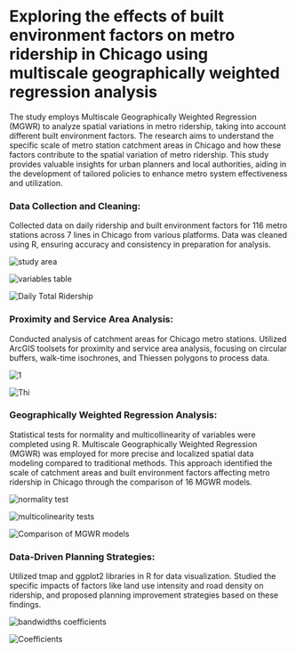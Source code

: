 # Exploring the effects of built environment factors on metro ridership in Chicago using multiscale geographically weighted regression analysis
The study employs Multiscale Geographically Weighted Regression (MGWR) to analyze spatial variations in metro ridership, taking into account different built environment factors. The research aims to understand the specific scale of metro station catchment areas in Chicago and how these factors contribute to the spatial variation of metro ridership. This study provides valuable insights for urban planners and local authorities, aiding in the development of tailored policies to enhance metro system effectiveness and utilization.
### Data Collection and Cleaning:
Collected data on daily ridership and built environment factors for 116 metro stations across 7 lines in Chicago from various platforms. Data was cleaned using R, ensuring accuracy and consistency in preparation for analysis.

![study area](https://github.com/yikuany/Chicago-L-ridership/assets/150404282/aa3705f9-0e52-42aa-8354-eb80ed52105d)

![variables table](https://github.com/yikuany/Chicago-L-ridership/assets/150404282/9816fa43-094b-407b-b829-bb0c40d07eb4)

![Daily Total Ridership](https://github.com/yikuany/Chicago-L-ridership/assets/150404282/7b9fc5f5-1d21-4aed-b7e8-580ec3c432f4)

### Proximity and Service Area Analysis:
Conducted analysis of catchment areas for Chicago metro stations. Utilized ArcGIS toolsets for proximity and service area analysis, focusing on circular buffers, walk-time isochrones, and Thiessen polygons to process data.

![1](https://github.com/yikuany/Chicago-L-ridership/assets/150404282/4ccf727c-f71d-419c-959b-6d7e3ea26067)

![Thi](https://github.com/yikuany/Chicago-L-ridership/assets/150404282/de92be9e-d3c7-4ac6-abf4-80c0f58a8b97)

### Geographically Weighted Regression Analysis:
Statistical tests for normality and multicollinearity of variables were completed using R. Multiscale Geographically Weighted Regression (MGWR) was employed for more precise and localized spatial data modeling compared to traditional methods. This approach identified the scale of catchment areas and built environment factors affecting metro ridership in Chicago through the comparison of 16 MGWR models.

![normality test](https://github.com/yikuany/Chicago-L-ridership/assets/150404282/09e5d4d5-f218-4f57-98fa-ec1e23a6c513)

![multicolinearity tests](https://github.com/yikuany/Chicago-L-ridership/assets/150404282/e859b3a0-57ae-4eeb-a634-252e5896f538)

![Comparison of MGWR models](https://github.com/yikuany/Chicago-L-ridership/assets/150404282/93580669-7b9b-4768-bee1-10ea51c078ca)

### Data-Driven Planning Strategies:
Utilized tmap and ggplot2 libraries in R for data visualization. Studied the specific impacts of factors like land use intensity and road density on ridership, and proposed planning improvement strategies based on these findings.

![bandwidths coefficients](https://github.com/yikuany/Chicago-L-ridership/assets/150404282/7648191b-9a17-4198-8879-d94db6fc4393)

![Coefficients](https://github.com/yikuany/Chicago-L-ridership/assets/150404282/e4d3151e-38ce-461c-8230-9a83ea780ede)
